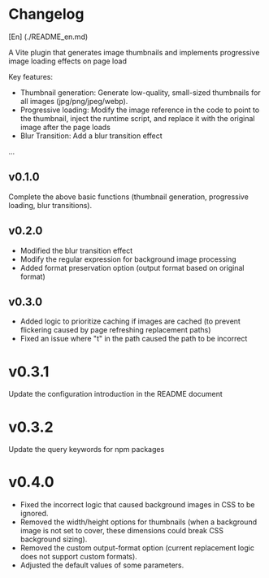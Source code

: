 # Changelog

[En] (./README_en.md)

A Vite plugin that generates image thumbnails and implements progressive image loading effects on page load

Key features:

- Thumbnail generation: Generate low-quality, small-sized thumbnails for all images (jpg/png/jpeg/webp).
- Progressive loading: Modify the image reference in the code to point to the thumbnail, inject the runtime script, and replace it with the original image after the page loads
- Blur Transition: Add a blur transition effect

...

## v0.1.0

Complete the above basic functions (thumbnail generation, progressive loading, blur transitions).

## v0.2.0

- Modified the blur transition effect
- Modify the regular expression for background image processing
- Added format preservation option (output format based on original format)

## v0.3.0

- Added logic to prioritize caching if images are cached (to prevent flickering caused by page refreshing replacement paths)
- Fixed an issue where "t" in the path caused the path to be incorrect

# v0.3.1

  Update the configuration introduction in the README document

# v0.3.2

  Update the query keywords for npm packages

# v0.4.0

 - Fixed the incorrect logic that caused background images in CSS to be ignored.
 - Removed the width/height options for thumbnails (when a background image is not set to cover, these dimensions could break CSS background sizing).
 - Removed the custom output-format option (current replacement logic does not support custom formats).
 - Adjusted the default values of some parameters.